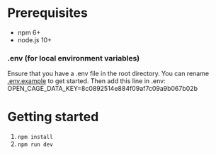 # Prerequisites

- npm 6+
- node.js 10+

### .env (for local environment variables)

Ensure that you have a .env file in the root directory. You can rename [.env.example](/.env.example) to get started.
Then add this line in .env:
OPEN_CAGE_DATA_KEY=8c0892514e884f09af7c09a9b067b02b

# Getting started

1. `npm install`
2. `npm run dev`

